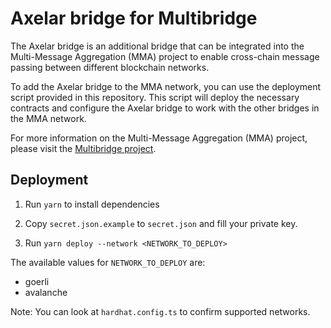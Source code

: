 # Axelar bridge for Multibridge

The Axelar bridge is an additional bridge that can be integrated into the Multi-Message Aggregation (MMA) project to enable cross-chain message passing between different blockchain networks.

To add the Axelar bridge to the MMA network, you can use the deployment script provided in this repository. This script will deploy the necessary contracts and configure the Axelar bridge to work with the other bridges in the MMA network.

For more information on the Multi-Message Aggregation (MMA) project, please visit the [Multibridge project](https://github.com/MultiMessageAggregation/multibridge).

## Deployment

1. Run `yarn` to install dependencies

2. Copy `secret.json.example` to `secret.json` and fill your private key.

3. Run `yarn deploy --network <NETWORK_TO_DEPLOY>`

The available values for `NETWORK_TO_DEPLOY` are:

- goerli
- avalanche

Note: You can look at `hardhat.config.ts` to confirm supported networks.

